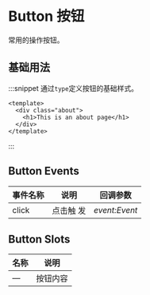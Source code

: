 # Button 按钮

常用的操作按钮。 

## 基础用法

:::snippet 通过`type`定义按钮的基础样式。

```vue
<template>
  <div class="about">
    <h1>This is an about page</h1>
  </div>
</template>
```

:::

## Button Events

| 事件名称 | 说明     | 回调参数      |
| -------- | -------- | ------------- |
| click    | 点击触 发 | _event:Event_ |

## Button Slots

| 名称 | 说明     |
| ---- | -------- |
| —    | 按钮内容 |
